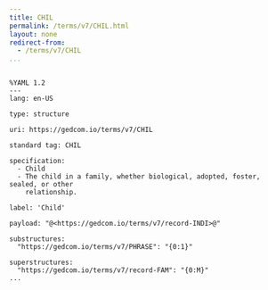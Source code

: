 ```yaml
---
title: CHIL
permalink: /terms/v7/CHIL.html
layout: none
redirect-from:
  - /terms/v7/CHIL
...
```


```

%YAML 1.2
---
lang: en-US

type: structure

uri: https://gedcom.io/terms/v7/CHIL

standard tag: CHIL

specification:
  - Child
  - The child in a family, whether biological, adopted, foster, sealed, or other
    relationship.

label: 'Child'

payload: "@<https://gedcom.io/terms/v7/record-INDI>@"

substructures:
  "https://gedcom.io/terms/v7/PHRASE": "{0:1}"

superstructures:
  "https://gedcom.io/terms/v7/record-FAM": "{0:M}"
...

```
